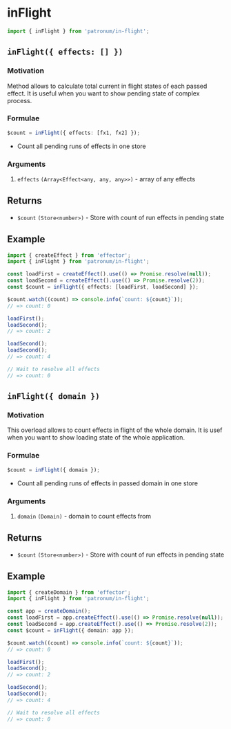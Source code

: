 # inFlight

```ts
import { inFlight } from 'patronum/in-flight';
```

## `inFlight({ effects: [] })`

### Motivation

Method allows to calculate total current in flight states of each passed effect.
It is useful when you want to show pending state of complex process.

### Formulae

```ts
$count = inFlight({ effects: [fx1, fx2] });
```

- Count all pending runs of effects in one store

### Arguments

1. `effects` `(Array<Effect<any, any, any>>)` - array of any effects

## Returns

- `$count` `(Store<number>)` - Store with count of run effects in pending state

## Example

```ts
import { createEffect } from 'effector';
import { inFlight } from 'patronum/in-flight';

const loadFirst = createEffect().use(() => Promise.resolve(null));
const loadSecond = createEffect().use(() => Promise.resolve(2));
const $count = inFlight({ effects: [loadFirst, loadSecond] });

$count.watch((count) => console.info(`count: ${count}`));
// => count: 0

loadFirst();
loadSecond();
// => count: 2

loadSecond();
loadSecond();
// => count: 4

// Wait to resolve all effects
// => count: 0
```

## `inFlight({ domain })`

### Motivation

This overload allows to count effects in flight of the whole domain.
It is usef when you want to show loading state of the whole application.

### Formulae

```ts
$count = inFlight({ domain });
```

- Count all pending runs of effects in passed domain in one store

### Arguments

1. `domain` `(Domain)` - domain to count effects from

## Returns

- `$count` `(Store<number>)` - Store with count of run effects in pending state

## Example

```ts
import { createDomain } from 'effector';
import { inFlight } from 'patronum/in-flight';

const app = createDomain();
const loadFirst = app.createEffect().use(() => Promise.resolve(null));
const loadSecond = app.createEffect().use(() => Promise.resolve(2));
const $count = inFlight({ domain: app });

$count.watch((count) => console.info(`count: ${count}`));
// => count: 0

loadFirst();
loadSecond();
// => count: 2

loadSecond();
loadSecond();
// => count: 4

// Wait to resolve all effects
// => count: 0
```
